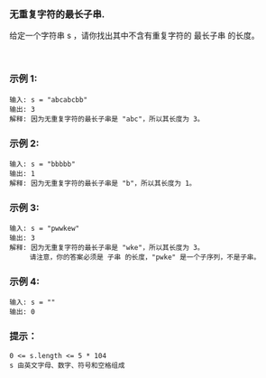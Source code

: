 ### 无重复字符的最长子串.
给定一个字符串 s ，请你找出其中不含有重复字符的 最长子串 的长度。

 

### 示例 1:
```
输入: s = "abcabcbb"
输出: 3 
解释: 因为无重复字符的最长子串是 "abc"，所以其长度为 3。
```
### 示例 2:
```
输入: s = "bbbbb"
输出: 1
解释: 因为无重复字符的最长子串是 "b"，所以其长度为 1。
```
### 示例 3:
```
输入: s = "pwwkew"
输出: 3
解释: 因为无重复字符的最长子串是 "wke"，所以其长度为 3。
     请注意，你的答案必须是 子串 的长度，"pwke" 是一个子序列，不是子串。
```
### 示例 4:
```
输入: s = ""
输出: 0
```

### 提示：
```
0 <= s.length <= 5 * 104
s 由英文字母、数字、符号和空格组成
```
